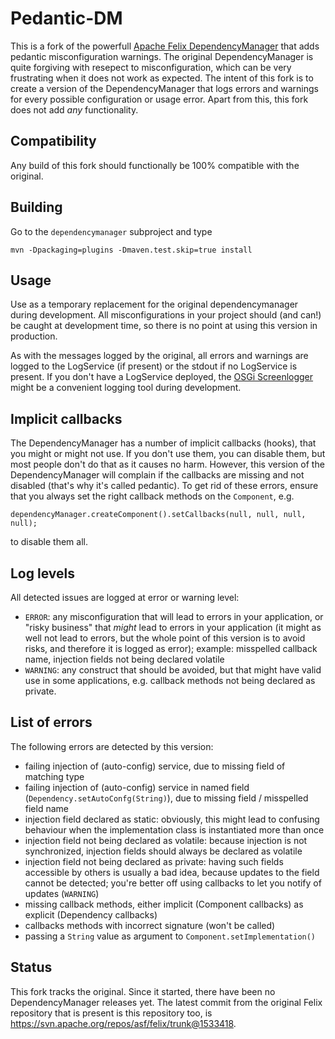 # Pedantic-DM

This is a fork of the powerfull [Apache Felix DependencyManager](http://felix.apache.org/documentation/subprojects/apache-felix-dependency-manager.html) that adds pedantic misconfiguration warnings. The original DependencyManager is quite forgiving with resepect to misconfiguration, which can be very frustrating when it does not work as expected. The intent of this fork is to create a version of the DependencyManager that logs errors and warnings for every possible configuration or usage error. Apart from this, this fork does not add _any_ functionality.

## Compatibility

Any build of this fork should functionally be 100% compatible with the original.

## Building

Go to the `dependencymanager` subproject and type

    mvn -Dpackaging=plugins -Dmaven.test.skip=true install
    

## Usage

Use as a temporary replacement for the original dependencymanager during development. All misconfigurations in your project should (and can!) be caught at development time, so there is no point at using this version in production. 

As with the messages logged by the original, all errors and warnings are logged to the LogService (if present) or the stdout if no LogService is present. If you don't have a LogService deployed, the [OSGi Screenlogger](https://bitbucket.org/pjtr/osgi-screen-logger) might be a convenient logging tool during development.

## Implicit callbacks

The DependencyManager has a number of implicit callbacks (hooks), that you might or might not use. If you don't use them, you can disable them, but most people don't do that as it causes no harm. However, this version of the DependencyManager will complain if the callbacks are missing and not disabled (that's why it's called pedantic). To get rid of these errors, ensure that you always set the right callback methods on the `Component`, e.g.

    dependencyManager.createComponent().setCallbacks(null, null, null, null);
    
to disable them all.

## Log levels

All detected issues are logged at error or warning level:


* `ERROR`: any misconfiguration that will lead to errors in your application, or "risky business" that _might_ lead to errors in your application (it might as well not lead to errors, but the whole point of this version is to avoid risks, and therefore it is logged as error); example: misspelled callback name, injection fields not being declared volatile
* `WARNING`: any construct that should be avoided, but that might have valid use in some applications, e.g. callback methods not being declared as private.


## List of errors

The following errors are detected by this version:

* failing injection of (auto-config) service, due to missing field of matching type
* failing injection of (auto-config) service in named field (`Dependency.setAutoConfg(String)`), due to missing field / misspelled field name
* injection field declared as static: obviously, this might lead to confusing behaviour when the implementation class is instantiated more than once
* injection field not being declared as volatile: because injection is not synchronized, injection fields should always be declared as volatile
* injection field not being declared as private: having such fields accessible by others is usually a bad idea, because updates to the field cannot be detected; you're better off using callbacks to let you notify of updates (`WARNING`) 
* missing callback methods, either implicit (Component callbacks) as explicit (Dependency callbacks)
* callbacks methods with incorrect signature (won't be called)
* passing a `String` value as argument to `Component.setImplementation()`

## Status

This fork tracks the original. Since it started, there have been no DependencyManager releases yet. 
The latest commit from the original Felix repository that is present is this repository too, is
<https://svn.apache.org/repos/asf/felix/trunk@1533418>.